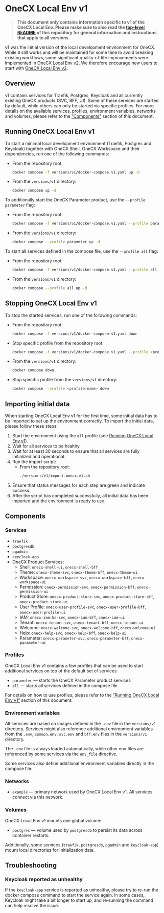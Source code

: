 # OneCX Local Env v1

> **This document only contains information specific to v1 of the OneCX Local Env. Please make sure to also read the [top-level README](../../README.md) of this repository for general information and instructions that apply to all versions.**

v1 was the initial version of the local development environment for OneCX. While it still works and will be maintained for some time to avoid breaking existing workflows, some significant quality-of-life improvements were implemented in [OneCX Local Env v2](../v2/README.md). We therefore encourage new users to start with [OneCX Local Env v2](../v2/README.md).

## Overview

v1 contains services for Traefik, Postgres, Keycloak and all currently existing OneCX products (SVC, BFF, UI). Some of these services are started by default, while others can only be started via specific profiles. For more details on the available services, profiles, environment variables, networks and volumes, please refer to the ["Components"](#components) section of this document.

## Running OneCX Local Env v1

To start a minimal local development environment (Traefik, Postgres and Keycloak) together with OneCX Shell, OneCX Workspace and their dependencies, run one of the following commands:

- From the repository root:
  ```bash
  docker compose -f versions/v1/docker-compose.v1.yaml up -d
  ```
- From the `versions/v1` directory:
  ```bash
  docker compose up -d
  ```

To additionally start the OneCX Parameter product, use the `--profile parameter` flag:

- From the repository root:
  ```bash
  docker compose -f versions/v1/docker-compose.v1.yaml --profile parameter up -d
  ```
- From the `versions/v1` directory:
  ```bash
  docker compose --profile parameter up -d
  ```

To start all services defined in the compose file, use the `--profile all` flag:

- From the repository root:
  ```bash
  docker compose -f versions/v1/docker-compose.v1.yaml --profile all up -d
  ```
- From the `versions/v1` directory:
  ```bash
  docker compose --profile all up -d
  ```

## Stopping OneCX Local Env v1

To stop the started services, run one of the following commands:

- From the repository root:
  ```bash
  docker compose -f versions/v1/docker-compose.v1.yaml down
  ```
- Stop specific profile from the repository root:
  ```bash
  docker compose -f versions/v1/docker-compose.v1.yaml --profile <profile-name> down
  ```
- From the `versions/v1` directory:
  ```bash
  docker compose down
  ```
- Stop specific profile from the `versions/v1` directory:
  ```bash
  docker compose --profile <profile-name> down
  ```

## Importing initial data

When starting OneCX Local Env v1 for the first time, some initial data has to be imported to set up the environment correctly. To import the initial data, please follow these steps:

1. Start the environment using the `all` profile (see [Running OneCX Local Env v1](#running-onecx-local-env-v1)).
2. Wait for all services to be healthy.
3. Wait for at least 30 seconds to ensure that all services are fully initialized and operational.
4. Run the import script:
   - From the repository root:
     ```bash
     ./versions/v1/import-onecx.v1.sh
     ```
5. Ensure that status messages for each step are green and indicate success.
6. After the script has completed successfully, all initial data has been imported and the environment is ready to use.

## Components

### Services

- `traefik`
- `postgresdb`
- `pgadmin`
- `keycloak-app`
- OneCX Product Services:
  - Shell: `onecx-shell-ui`, `onecx-shell-bff`
  - Theme: `onecx-theme-svc`, `onecx-theme-bff`, `onecx-theme-ui`
  - Workspace: `onecx-workspace-svc`, `onecx-workspace-bff`, `onecx-workspace-ui`
  - Permission: `onecx-permission-svc`, `onecx-permission-bff`, `onecx-permission-ui`
  - Product Store: `onecx-product-store-svc`, `onecx-product-store-bff`, `onecx-product-store-ui`
  - User Profile: `onecx-user-profile-svc`, `onecx-user-profile-bff`, `onecx-user-profile-ui`
  - IAM: `onecx-iam-kc-svc`, `onecx-iam-bff`, `onecx-iam-ui`
  - Tenant: `onecx-tenant-svc`, `onecx-tenant-bff`, `onecx-tenant-ui`
  - Welcome: `onecx-welcome-svc`, `onecx-welcome-bff`, `onecx-welcome-ui`
  - Help: `onecx-help-svc`, `onecx-help-bff`, `onecx-help-ui`
  - Parameter: `onecx-parameter-svc`, `onecx-parameter-bff`, `onecx-parameter-ui`

### Profiles

OneCX Local Env v1 contains a few profiles that can be used to start additional services on top of the default set of services:

- `parameter` — starts the OneCX Parameter product services
- `all` — starts all services defined in the compose file

For details on how to use profiles, please refer to the ["Running OneCX Local Env v1"](#running-onecx-local-env-v1) section of this document.

### Environment variables

All services are based on images defined in the `.env` file in the `versions/v1` directory. Services might also reference additional environment variables from the `.env`, `common.env`, `svc.env` and `bff.env` files in the `versions/v1` directory.

The `.env` file is always loaded automatically, while other env files are referenced by some services via the `env_file` directive.

Some services also define additional environment variables directly in the compose file.

### Networks

- `example` — primary network used by OneCX Local Env v1. All services connect via this network.

### Volumes

OneCX Local Env v1 mounts one global volume:

- `postgres` — volume used by `postgresdb` to persist its data across container restarts.

Additionally, some services (`traefik`, `postgresdb`, `pgadmin` and `keycloak-app`) mount local directories for initialization data.

## Troubleshooting

### Keycloak reported as unhealthy

If the `keycloak-app` service is reported as unhealthy, please try to re-run the docker compose command to start the service again. In some cases, Keycloak might take a bit longer to start up, and re-running the command can help resolve the issue.
